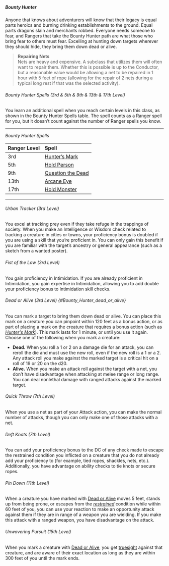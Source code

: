 ##### Bounty Hunter

Anyone that knows about adventurers will know that their legacy is equal parts heroics and burning drinking establishments to the ground. Equal parts dragons slain and merchants robbed. Everyone needs someone to fear, and Rangers that take the Bounty Hunter path are what those who bring fear to others must fear. Excelling at hunting down targets wherever they should hide, they bring them down dead or alive.

> **Repairing Nets**
> \
> Nets are heavy and expensive.
> A subclass that utilizes them will often want to repair them.
> Whether this is possible is up to the Conductor, but a reasonable value would be allowing a net to be repaired in 1 hour with 5 feet of rope (allowing for the repair of 2 nets during a typical long rest if that was the selected activity).

###### Bounty Hunter Spells (3rd & 5th & 9th & 13th & 17th Level)

You learn an additional spell when you reach certain levels in this class, as shown in the Bounty Hunter Spells table.
The spell counts as a Ranger spell for you, but it doesn’t count against the number of Ranger spells you know.

___
<!-- markdownlint-disable-next-line no-emphasis-as-heading -->
_Bounty Hunter Spells_

| Ranger Level | Spell                                                     |
|:-------------|:----------------------------------------------------------|
|  3rd         | [Hunter’s Mark](#Hunters_Mark_hunters_mark)               |
|  5th         | [Hold Person](#Hold_Person_hold_person)                   |
|  9th         | [Question the Dead](#Question_the_Dead_question_the_dead) |
| 13th         | [Arcane Eye](#Arcane_Eye_arcane_eye)                      |
| 17th         | [Hold Monster](#Hold_Monster_hold_monster)                |

___

###### Urban Tracker (3rd Level)

You excel at tracking prey even if they take refuge in the trappings of society.
When you make an Intelligence or Wisdom check related to tracking a creature in cities or towns, your proficiency bonus is doubled if you are using a skill that you’re proficient in.
You can only gain this benefit if you are familiar with the target’s ancestry or general appearance (such as a sketch from a wanted poster).

###### Fist of the Law (3rd Level)

You gain proficiency in Intimidation.
If you are already proficient in Intimidation, you gain expertise in Intimidation, allowing you to add double your proficiency bonus to Intimidation skill checks.

###### Dead or Alive (3rd Level) {#Bounty_Hunter_dead_or_alive}

You can mark a target to bring them down dead or alive.
You can place this mark on a creature you can pinpoint within 120 feet as a bonus action, or as part of placing a mark on the creature that requires a bonus action (such as _[<span class="spell">Hunter's Mark</span>](#Hunters_Mark_hunters_mark)_).
This mark lasts for 1 minute, or until you use it again.
Choose one of the following when you mark a creature:

- **Dead.**
  When you roll a 1 or 2 on a damage die for an attack, you can reroll the die and must use the new roll, even if the new roll is a 1 or a 2.
  Any attack roll you make against the marked target is a critical hit on a roll of 19 or 20 on the d20.
- **Alive.**
  When you make an attack roll against the target with a net, you don’t have disadvantage when attacking at melee range or long range.
  You can deal nonlethal damage with ranged attacks against the marked target.

###### Quick Throw (7th Level)

When you use a net as part of your Attack action, you can make the normal number of attacks, though you can only make one of those attacks with a net.

###### Deft Knots (7th Level)

You can add your proficiency bonus to the DC of any check made to escape the restrained condition you inflicted on a creature that you do not already add your proficiency to (for example, tied ropes, shackles, nets, etc.).
Additionally, you have advantage on ability checks to tie knots or secure ropes.

###### Pin Down (11th Level)

When a creature you have marked with [Dead or Alive](#Bounty_Hunter_dead_or_alive) moves 5 feet, stands up from being prone, or escapes from the _[<span class="condition">restrained</span>](#Conditions_restrained)_ condition while within 60 feet of you, you can use your reaction to make an opportunity attack against them if they are in range of a weapon you are wielding.
If you make this attack with a ranged weapon, you have disadvantage on the attack.

###### Unwavering Pursuit (15th Level)

When you mark a creature with [Dead or Alive](#Bounty_Hunter_dead_or_alive), you get [truesight](#Exploration_Environment_truesight) against that creature, and are aware of their exact location as long as they are within 300 feet of you until the mark ends.
